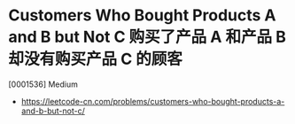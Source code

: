 # Customers Who Bought Products A and B but Not C 购买了产品 A 和产品 B 却没有购买产品 C 的顾客

[0001536] Medium

- https://leetcode-cn.com/problems/customers-who-bought-products-a-and-b-but-not-c/

